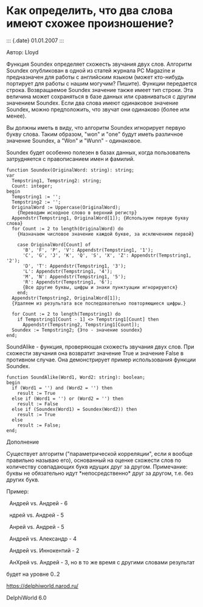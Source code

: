 Как определить, что два слова имеют схожее произношение?
========================================================

::: {.date}
01.01.2007
:::

Автор: Lloyd

Функция Soundex определяет схожесть звучания двух слов. Алгоритм Soundex
опубликован в одной из статей журнала PC Magazine и предназначен для
работы с английским языком (может кто-нибудь портирует для работы с
нашим могучим? Пишите). Функции передается строка. Возвращаемое Soundex
значение также имеет тип строки. Эта величина может сохраняться в базе
данных или сравниваться с другим значением Soundex. Если два слова имеют
одинаковое значение Soundex, можно предположить, что звучат они
одинаково (более или менее).

Вы должны иметь в виду, что алгоритм Soundex игнорирует первую букву
слова. Таким образом, \"won\" и \"one\" будут иметь различное значение
Soundex, а \"Won\" и \"Wunn\" - одинаковое.

Soundex будет особенно полезен в базах данных, когда пользователь
затрудняется с правописанием имен и фамилий.

    function Soundex(OriginalWord: string): string;
    var
      Tempstring1, Tempstring2: string;
      Count: integer;
    begin
      Tempstring1 := '';
      Tempstring2 := '';
      OriginalWord := Uppercase(OriginalWord);
        {Переводим исходное слово в верхний регистр}
      Appendstr(Tempstring1, OriginalWord[1]); {Используем первую букву слова}
      for Count := 2 to length(OriginalWord) do
        {Назначаем числовое значение каждой букве, за исключением первой}
     
        case OriginalWord[Count] of
          'B', 'F', 'P', 'V': Appendstr(Tempstring1, '1');
          'C', 'G', 'J', 'K', 'Q', 'S', 'X', 'Z': Appendstr(Tempstring1, '2');
          'D', 'T': Appendstr(Tempstring1, '3');
          'L': Appendstr(Tempstring1, '4');
          'M', 'N': Appendstr(Tempstring1, '5');
          'R': Appendstr(Tempstring1, '6');
          {Все другие буквы, цифры и знаки пунктуации игнорируются}
        end;
      Appendstr(Tempstring2, OriginalWord[1]);
      {Удаляем из результата все последовательно повторяющиеся цифры.}
     
      for Count := 2 to length(Tempstring1) do
        if Tempstring1[Count - 1] <> Tempstring1[Count] then
          Appendstr(Tempstring2, Tempstring1[Count]);
      Soundex := Tempstring2; {Это - значение soundex}
    end;

SoundAlike - функция, проверяющая схожесть звучания двух слов. При
схожести звучания она возвратит значение True и значение False в
противном случае. Она демонстрирует пример использования функции
Soundex.

    function SoundAlike(Word1, Word2: string): boolean;
    begin
      if (Word1 = '') and (Word2 = '') then
        result := True
      else if (Word1 = '') or (Word2 = '') then
        result := False
      else if (Soundex(Word1) = Soundex(Word2)) then
        result := True
      else
        result := False;
    end;

Дополнение

Существует алгоритм (\"параметрической корреляции\", если я вообще
правильно называю его), основанный на оценке схожести слов по количеству
совпадающих букв идущих друг за другом. Примечание: буквы не обязательно
идут \*непосредственно\* друг за другом, т.е. без других букв.

Пример:

  Андрей vs. Андрей - 6

  ндрей vs. Андрей - 5

  Анрей vs. Андрей - 5

  Андрей vs. Александр - 4

  Андрей vs. Иннокентий - 2

  АнXрей vs. Андрей - 3, но в то же время с другими словами результат

будет на уровне 0..2

<https://delphiworld.narod.ru/>

DelphiWorld 6.0
